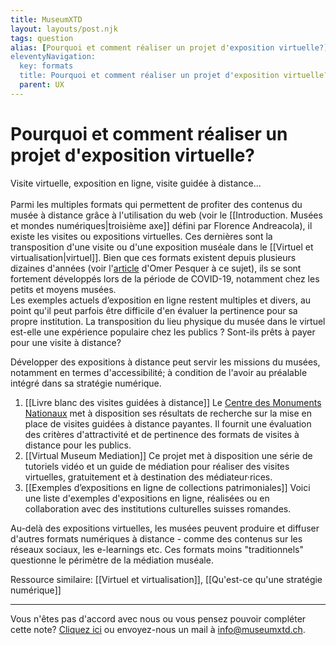 ```yaml
---
title: MuseumXTD
layout: layouts/post.njk
tags: question
alias: [Pourquoi et comment réaliser un projet d'exposition virtuelle?]
eleventyNavigation:
  key: formats
  title: Pourquoi et comment réaliser un projet d'exposition virtuelle?
  parent: UX
---
```

# **Pourquoi et comment réaliser un projet d'exposition virtuelle?**  
Visite virtuelle, exposition en ligne, visite guidée à distance... <br>   
Parmi les multiples formats qui permettent de profiter des contenus du musée à distance grâce à l'utilisation du web (voir le [[Introduction. Musées et mondes numériques|troisième axe]] défini par Florence Andreacola), il existe les visites ou expositions virtuelles. Ces dernières sont la transposition d'une visite ou d'une exposition muséale dans le [[Virtuel et virtualisation|virtuel]]. 
Bien que ces formats existent depuis plusieurs dizaines d'années (voir l'[article](https://omer.mobi/notes/france-numerique-pour-les-musees-reperes) d'Omer Pesquer à ce sujet), ils se sont fortement développés lors de la période de COVID-19, notamment chez les petits et moyens musées. <br>
Les exemples actuels d’exposition en ligne restent multiples et divers, au point qu'il peut parfois être difficile d'en évaluer la pertinence pour sa propre institution. La transposition du lieu physique du musée dans le virtuel est-elle une expérience populaire chez les publics ? Sont-ils prêts à payer pour une visite à distance? 

Développer des expositions à distance peut servir les missions du musées, notamment en termes d'accessibilité; à condition de l'avoir au préalable intégré dans sa stratégie numérique.

1. [[Livre blanc des visites guidées à distance]]
   Le [Centre des Monuments Nationaux](https://www.monuments-nationaux.fr) met à disposition ses résultats de recherche sur la mise en place de visites guidées à distance payantes. Il fournit une évaluation des critères d'attractivité et de pertinence des formats de visites à distance pour les publics.  
2. [[Virtual Museum Mediation]]
   Ce projet met à disposition une série de tutoriels vidéo et un guide de médiation pour réaliser des visites virtuelles, gratuitement et à destination des médiateur·rices. 
3. [[Exemples d’expositions en ligne de collections patrimoniales]]
   Voici une liste d'exemples d'expositions en ligne, réalisées ou en collaboration avec des institutions culturelles suisses romandes.    

Au-delà des expositions virtuelles, les musées peuvent produire et diffuser d'autres formats numériques à distance - comme des contenus sur les réseaux sociaux, les e-learnings etc. Ces formats moins "traditionnels" questionne le périmètre de la médiation muséale.  

Ressource similaire: [[Virtuel et virtualisation]], [[Qu'est-ce qu'une stratégie numérique]]

----

Vous n'êtes pas d'accord avec nous ou vous pensez pouvoir compléter cette note? [Cliquez ici](https://6e13e580.sibforms.com/serve/MUIEAJex9Gqy_GXlFogQqcGyYVXOZFFX8aHrYfffBiqjakg6wRCQTSUlxrpSXVkD6QEDI5CcmfGJhrDrkka2x7JvV-3YTESgygGo3Kq7DH-XD64whZr_JzkZgiL5lqiCeG3yKwBPjHJ6fyObFfcWQmqXpGkXQ3Ah4sgQV2mUjiMQ2hUe8pnjyP1gOywBca-q4MvmvdSwfxEFpgHr) ou envoyez-nous un mail à [info@museumxtd.ch](mailto:info@museumxtd.ch).